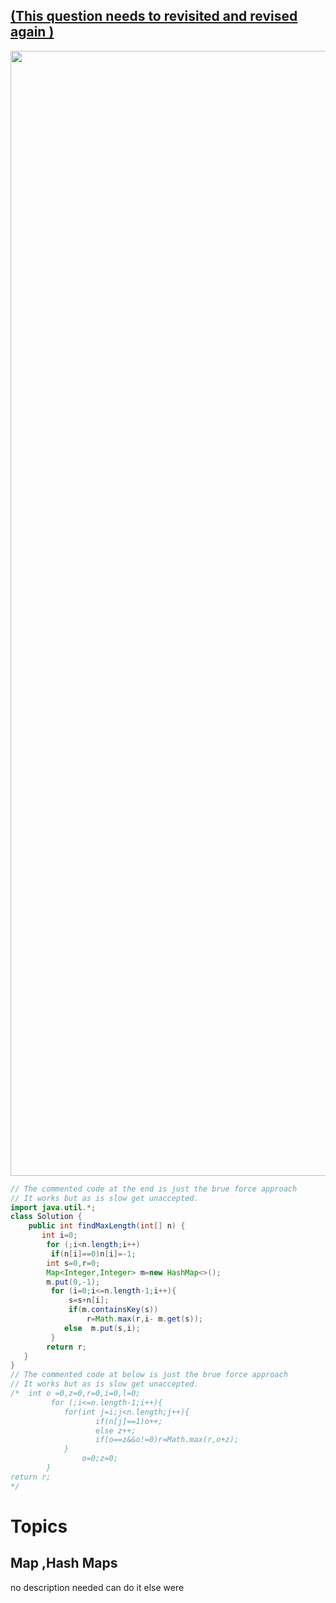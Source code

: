 ## [(This question needs to revisited and revised again )](#topics)

<img src="https://github.com/PrathameshBhagat/LeetCodePratice/assets/90595097/f27feb78-3e28-4f6c-b91c-946a8aeab870" style="height:45vh;width:80vw">

``` java
// The commented code at the end is just the brue force approach
// It works but as is slow get unaccepted.    
import java.util.*;
class Solution {
    public int findMaxLength(int[] n) {
       int i=0;
        for (;i<n.length;i++)
         if(n[i]==0)n[i]=-1;
        int s=0,r=0;        
        Map<Integer,Integer> m=new HashMap<>();
        m.put(0,-1);
         for (i=0;i<=n.length-1;i++){
             s=s+n[i];
             if(m.containsKey(s))
                 r=Math.max(r,i- m.get(s));
            else  m.put(s,i); 
         }
        return r;
   }
} 
// The commented code at below is just the brue force approach
// It works but as is slow get unaccepted.    
/*  int o =0,z=0,r=0,i=0,l=0;
         for (;i<=n.length-1;i++){
            for(int j=i;j<n.length;j++){
                   if(n[j]==1)o++;
                   else z++;
                   if(o==z&&o!=0)r=Math.max(r,o+z);       
            }
                o=0;z=0;
        }
return r;
*/
```
# Topics 
  ##  Map ,Hash Maps 
no description needed can do it else were
